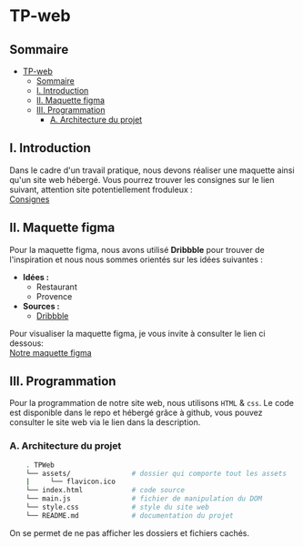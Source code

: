 # TP-web

## Sommaire

- [TP-web](#tp-web)
  - [Sommaire](#sommaire)
  - [I. Introduction](#i-introduction)
  - [II. Maquette figma](#ii-maquette-figma)
  - [III. Programmation](#iii-programmation)
    - [A. Architecture du projet](#a-architecture-du-projet)

## I. Introduction

Dans le cadre d'un travail pratique, nous devons réaliser une maquette ainsi qu'un site web hébergé.
Vous pourrez trouver les consignes sur le lien suivant, attention site potentiellement froduleux : </br>
[Consignes](https://mickael-martin-nevot.com/univ-amu/iut/but-informatique/developpement-d-interfaces-web/?:s18-projet.pdf)

## II. Maquette figma

Pour la maquette figma, nous avons utilisé **Dribbble** pour trouver de l'inspiration et nous nous sommes orientés sur les idées suivantes :

- **Idées :**
  - Restaurant
  - Provence
- **Sources :**
  - [Dribbble](https://dribbble.com)

Pour visualiser la maquette figma, je vous invite à consulter le lien ci dessous: </br>
[Notre maquette figma]()

## III. Programmation
Pour la programmation de notre site web, nous utilisons `HTML` & `css`. Le code est disponible dans le repo et hébergé grâce à github, vous pouvez consulter le site web via le lien dans la description.
### A. Architecture du projet

```bash
    . TPWeb
    └── assets/               # dossier qui comporte tout les assets
    |     └── flavicon.ico
    └── index.html            # code source
    └── main.js               # fichier de manipulation du DOM
    └── style.css             # style du site web
    └── README.md             # documentation du projet
```

On se permet de ne pas afficher les dossiers et fichiers cachés.
